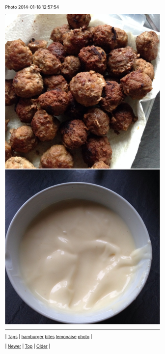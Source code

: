 <!--
title: Photo 2014-01-18 12
date: 2020-06-28T15:27:00.252Z
tags: hamburger, bites, lemonaise, photo
-->


Photo 2014-01-18 12:57:54

![](73712289719-0.jpg)
![](73712289719-1.jpg)

<!--BOTTOM-POST-NAVIGATION-->
---

| [Tags](tags.md) | [hamburger](tag-hamburger.md) [bites](tag-bites.md) [lemonaise](tag-lemonaise.md) [photo](tag-photo.md) |

| [Newer](73709668499.md) | [Top](index.md) | [Older](73712474001.md) |